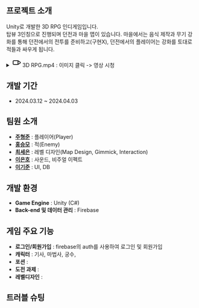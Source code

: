 ## 프로젝트 소개
Unity로 개발한 3D RPG 인디게임입니다.  
탑뷰 3인칭으로 진행되며 던전과 마을 맵이 있습니다. 마을에서는 음식 제작과 무기 강화를 통해 던전에서의 전투를 준비하고(구현X), 던전에서의 플레이어는 강화를 토대로 적들과 싸우게 됩니다.  

<details>
  <summary>
    <svg xmlns="http://www.w3.org/2000/svg" width="24" height="24" viewBox="0 0 24 24" fill="none" stroke="currentColor" stroke-width="2" stroke-linecap="round" stroke-linejoin="round">
  <rect x="3" y="7" width="13" height="10" rx="2" ry="2"></rect>
  <polygon points="16 7 22 11 22 13 16 17 16 7"></polygon>
</svg>
    3D RPG.mp4  :  이미지 클릭 -> 영상 시청 
  </summary>

  [![유튜브 미리보기 이미지](https://img.youtube.com/vi/hSVZGd3OLH0/0.jpg)](https://www.youtube.com/watch?v=hSVZGd3OLH0)
</details>


## 개발 기간
- 2024.03.12 ~ 2024.04.03


## 팀원 소개
- **[주형준](https://github.com/JuicyJuiceJuicy)** : 플레이어(Player)
- **[홍승모](https://github.com/98Seungmo)** : 적(Enemy)
- **[최세은](https://github.com/CuteSeeun)** : 레벨 디자인(Map Design, Gimmick, Interaction)
- **[이은호](https://github.com/Eunho96)** : 사운드, 비주얼 이펙트
- **[이기준](https://github.com/LKJ94)** : UI, DB


## 개발 환경
- **Game Engine** : Unity (C#)
- **Back-end 및 데이터 관리** : Firebase

## 게임 주요 기능
- **로그인/회원가입** : firebase의 auth를 사용하여 로그인 및 회원가입  
- **캐릭터** : 기사, 마법사, 궁수, 
- **포션** :  
- **도전 과제** :
- **레벨디자인** :  

## 트러블 슈팅  


